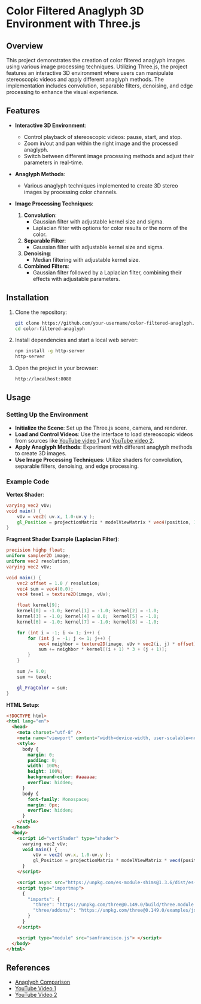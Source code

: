 
# Color Filtered Anaglyph 3D Environment with Three.js

## Overview

This project demonstrates the creation of color filtered anaglyph images using various image processing techniques. Utilizing Three.js, the project features an interactive 3D environment where users can manipulate stereoscopic videos and apply different anaglyph methods. The implementation includes convolution, separable filters, denoising, and edge processing to enhance the visual experience.

## Features

- **Interactive 3D Environment**:
  - Control playback of stereoscopic videos: pause, start, and stop.
  - Zoom in/out and pan within the right image and the processed anaglyph.
  - Switch between different image processing methods and adjust their parameters in real-time.

- **Anaglyph Methods**:
  - Various anaglyph techniques implemented to create 3D stereo images by processing color channels.

- **Image Processing Techniques**:
  1. **Convolution**:
     - Gaussian filter with adjustable kernel size and sigma.
     - Laplacian filter with options for color results or the norm of the color.
  2. **Separable Filter**:
     - Gaussian filter with adjustable kernel size and sigma.
  3. **Denoising**:
     - Median filtering with adjustable kernel size.
  4. **Combined Filters**:
     - Gaussian filter followed by a Laplacian filter, combining their effects with adjustable parameters.

## Installation

1. Clone the repository:
    ```bash
    git clone https://github.com/your-username/color-filtered-anaglyph.git
    cd color-filtered-anaglyph
    ```

2. Install dependencies and start a local web server:
    ```bash
    npm install -g http-server
    http-server
    ```

3. Open the project in your browser:
    ```bash
    http://localhost:8080
    ```

## Usage

### Setting Up the Environment

- **Initialize the Scene**: Set up the Three.js scene, camera, and renderer.
- **Load and Control Videos**: Use the interface to load stereoscopic videos from sources like [YouTube video 1](https://www.youtube.com/watch?v=fs_Uw4qL2O8) and [YouTube video 2](https://www.youtube.com/watch?v=_FgCK6CdR8s).
- **Apply Anaglyph Methods**: Experiment with different anaglyph methods to create 3D images.
- **Use Image Processing Techniques**: Utilize shaders for convolution, separable filters, denoising, and edge processing.

### Example Code

**Vertex Shader**:
```glsl
varying vec2 vUv;
void main() {
    vUv = vec2( uv.x, 1.0-uv.y );
    gl_Position = projectionMatrix * modelViewMatrix * vec4(position, 1.0);
}
```

**Fragment Shader Example (Laplacian Filter)**:
```glsl
precision highp float;
uniform sampler2D image;
uniform vec2 resolution;
varying vec2 vUv;

void main() {
    vec2 offset = 1.0 / resolution;
    vec4 sum = vec4(0.0);
    vec4 texel = texture2D(image, vUv);

    float kernel[9];
    kernel[0] = -1.0; kernel[1] = -1.0; kernel[2] = -1.0;
    kernel[3] = -1.0; kernel[4] = 8.0;  kernel[5] = -1.0;
    kernel[6] = -1.0; kernel[7] = -1.0; kernel[8] = -1.0;

    for (int i = -1; i <= 1; i++) {
        for (int j = -1; j <= 1; j++) {
            vec4 neighbor = texture2D(image, vUv + vec2(i, j) * offset);
            sum += neighbor * kernel[(i + 1) * 3 + (j + 1)];
        }
    }

    sum /= 9.0;
    sum += texel;

    gl_FragColor = sum;
}
```

**HTML Setup**:
```html
<!DOCTYPE html>
<html lang="en">
  <head>
    <meta charset="utf-8" />
    <meta name="viewport" content="width=device-width, user-scalable=no, minimum-scale=1.0, maximum-scale=1.0" />
    <style>
      body {
        margin: 0;
        padding: 0;
        width: 100%;
        height: 100%;
        background-color: #aaaaaa;
        overflow: hidden;
      }
      body {
        font-family: Monospace;
        margin: 0px;
        overflow: hidden;
      }
    </style>
  </head>
  <body>
    <script id="vertShader" type="shader">
      varying vec2 vUv;
      void main() {
          vUv = vec2( uv.x, 1.0-uv.y );
          gl_Position = projectionMatrix * modelViewMatrix * vec4(position, 1.0);
      }
    </script>

    <script async src="https://unpkg.com/es-module-shims@1.3.6/dist/es-module-shims.js"></script>
    <script type="importmap">
      {
        "imports": {
          "three": "https://unpkg.com/three@0.149.0/build/three.module.js",
          "three/addons/": "https://unpkg.com/three@0.149.0/examples/jsm/"
        }
      }
    </script>

    <script type="module" src="sanfrancisco.js"> </script>
  </body>
</html>
```

## References

- [Anaglyph Comparison](https://3dtv.at/Knowhow/AnaglyphComparison_en.aspx)
- [YouTube Video 1](https://www.youtube.com/watch?v=fs_Uw4qL2O8)
- [YouTube Video 2](https://www.youtube.com/watch?v=_FgCK6CdR8s)


